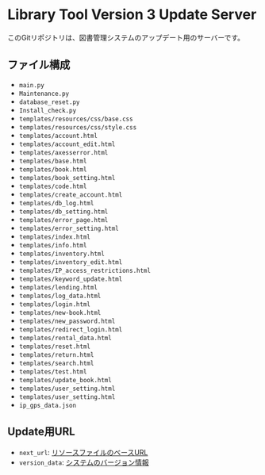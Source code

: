 # Library Tool Version 3 Update Server

このGitリポジトリは、図書管理システムのアップデート用のサーバーです。

## ファイル構成

- `main.py`
- `Maintenance.py`
- `database_reset.py`
- `Install_check.py`
- `templates/resources/css/base.css`
- `templates/resources/css/style.css`
- `templates/account.html`
- `templates/account_edit.html`
- `templates/axesserror.html`
- `templates/base.html`
- `templates/book.html`
- `templates/book_setting.html`
- `templates/code.html`
- `templates/create_account.html`
- `templates/db_log.html`
- `templates/db_setting.html`
- `templates/error_page.html`
- `templates/error_setting.html`
- `templates/index.html`
- `templates/info.html`
- `templates/inventory.html`
- `templates/inventory_edit.html`
- `templates/IP_access_restrictions.html`
- `templates/keyword_update.html`
- `templates/lending.html`
- `templates/log_data.html`
- `templates/login.html`
- `templates/new-book.html`
- `templates/new_password.html`
- `templates/redirect_login.html`
- `templates/rental_data.html`
- `templates/reset.html`
- `templates/return.html`
- `templates/search.html`
- `templates/test.html`
- `templates/update_book.html`
- `templates/user_setting.html`
- `templates/user_setting.html`
-  `ip_gps_data.json`
## Update用URL

- `next_url`: [リソースファイルのベースURL](https://raw.githubusercontent.com/MT472562/Library_Tool_Ver3_Update_Server/main/)
- `version_data`: [システムのバージョン情報](https://raw.githubusercontent.com/MT472562/Library_Tool_Ver3_Update_Server/main/system_version.json)
